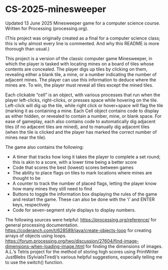 # CS-2025-minesweeper
Updated 13 June 2025
Minesweeper game for a computer science course. Written for Processing (processing.org). 

(This project was originally created as a final for a computer science class; this is why almost every line is commented. And why this README is more thorough than usual.)

  This project is a version of the classic computer game Minesweeper, in which the player is tasked with locating mines on a board of tiles whose contents are concealed. The player digs up tiles by clicking on them, revealing either a blank tile, a mine, or a number indicating the number of adjacent mines. The player can use this information to deduce where the mines are. To win, the player must reveal all tiles except the mined tiles.

  Each clickable “cell” is an object, with various processes that run when the player left-clicks, right-clicks, or presses space while hovering on the tile. Left-click will dig up the tile, while right click or hover+space will flag the tile (marking it as containing a mine. Each Cell object contains code to display as either hidden, or revealed to contain a number, mine, or blank space. For ease of gameplay, each also contains code to automatically dig adjacent tiles (if no adjacent tiles are mined), and to manually dig adjacent tiles (when the tile is clicked and the player has marked the correct number of mines near the tile).

The game also contains the following:
  * A timer that tracks how long it takes the player to complete a set round; this is akin to a score, with a lower time being a better score
  * Code that scores the best (lowest) scores between games
  * The ability to place flags on tiles to mark locations where mines are thought to be
  * A counter to track the number of placed flags, letting the player know how many mines they still need to find
  * Buttons to toggle the information box displaying the rules of the game and restart the game. These can also be done with the ‘i’ and ENTER keys, respectively
  * Code for seven-segment style displays to display numbers.

The following sources were helpful:
https://processing.org/reference/ for general processing documentation.
https://coderanch.com/t/628589/java/create-objects-loop for creating arrays of objects using loops.
https://forum.processing.org/two/discussion/27604/find-image-dimensions-when-loading-image.html for finding the dimensions of images.
A.L.’s Tetris project for the method of storing high scores using PrintWriter
JustBlebs (SylviaIsTired)’s various helpful suggestions, especially telling me to use the switch() function.
